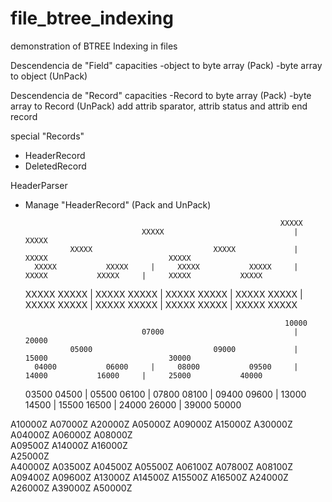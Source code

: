 # file_btree_indexing
demonstration of BTREE Indexing in files

Descendencia de "Field"
capacities
 -object to byte array (Pack)
 -byte array to object (UnPack)

Descendencia de "Record"
capacities
 -Record to byte array (Pack)
 -byte array to Record (UnPack)
add attrib sparator, attrib status and attrib end record

special "Records"
  - HeaderRecord
  - DeletedRecord

HeaderParser
- Manage "HeaderRecord" (Pack and UnPack)








                                                               XXXXX
			                    XXXXX			                  |                             XXXXX
		        XXXXX                           XXXXX             |             XXXXX                           XXXXX
	    XXXXX           XXXXX     |     XXXXX           XXXXX     |     XXXXX           XXXXX     |     XXXXX           XXXXX
	XXXXX   XXXXX | XXXXX   XXXXX | XXXXX   XXXXX | XXXXX   XXXXX | XXXXX   XXXXX | XXXXX   XXXXX | XXXXX   XXXXX | XXXXX   XXXXX
					

 
					  
					  
                                                                10000
			                    07000                             |                             20000
		        05000                           09000             |             15000                           30000
	    04000           06000     |     08000           09500     |     14000           16000     |     25000           40000
	03500   04500 | 05500   06100 | 07800   08100 | 09400   09600 | 13000   14500 | 15500   16500 | 24000   26000 | 39000   50000
					

A10000Z
A07000Z
A20000Z
A05000Z
A09000Z
A15000Z
A30000Z
A04000Z
A06000Z
A08000Z  
A09500Z
A14000Z 
A16000Z  
A25000Z  
A40000Z
A03500Z
A04500Z
A05500Z
A06100Z 
A07800Z
A08100Z
A09400Z
A09600Z 
A13000Z 
A14500Z
A15500Z
A16500Z 
A24000Z 
A26000Z 
A39000Z 
A50000Z
